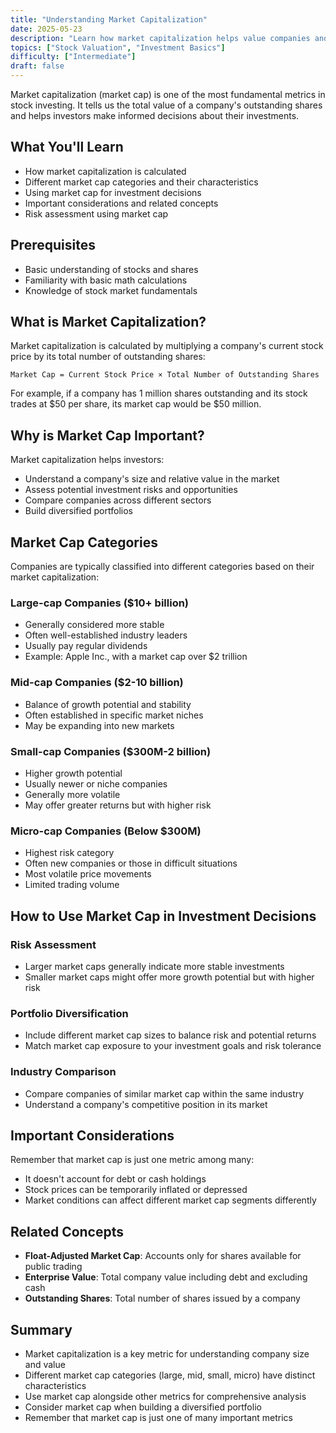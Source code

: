 ```yaml
---
title: "Understanding Market Capitalization"
date: 2025-05-23
description: "Learn how market capitalization helps value companies and make investment decisions"
topics: ["Stock Valuation", "Investment Basics"]
difficulty: ["Intermediate"]
draft: false
---
```

Market capitalization (market cap) is one of the most fundamental metrics in stock investing. It tells us the total value of a company's outstanding shares and helps investors make informed decisions about their investments.

## What You'll Learn
* How market capitalization is calculated
* Different market cap categories and their characteristics
* Using market cap for investment decisions
* Important considerations and related concepts
* Risk assessment using market cap

## Prerequisites
* Basic understanding of stocks and shares
* Familiarity with basic math calculations
* Knowledge of stock market fundamentals

## What is Market Capitalization?

Market capitalization is calculated by multiplying a company's current stock price by its total number of outstanding shares:

```
Market Cap = Current Stock Price × Total Number of Outstanding Shares
```

For example, if a company has 1 million shares outstanding and its stock trades at $50 per share, its market cap would be $50 million.

## Why is Market Cap Important?

Market capitalization helps investors:
* Understand a company's size and relative value in the market
* Assess potential investment risks and opportunities
* Compare companies across different sectors
* Build diversified portfolios

## Market Cap Categories

Companies are typically classified into different categories based on their market capitalization:

### Large-cap Companies ($10+ billion)
* Generally considered more stable
* Often well-established industry leaders
* Usually pay regular dividends
* Example: Apple Inc., with a market cap over $2 trillion

### Mid-cap Companies ($2-10 billion)
* Balance of growth potential and stability
* Often established in specific market niches
* May be expanding into new markets

### Small-cap Companies ($300M-2 billion)
* Higher growth potential
* Usually newer or niche companies
* Generally more volatile
* May offer greater returns but with higher risk

### Micro-cap Companies (Below $300M)
* Highest risk category
* Often new companies or those in difficult situations
* Most volatile price movements
* Limited trading volume

## How to Use Market Cap in Investment Decisions

### Risk Assessment
* Larger market caps generally indicate more stable investments
* Smaller market caps might offer more growth potential but with higher risk

### Portfolio Diversification
* Include different market cap sizes to balance risk and potential returns
* Match market cap exposure to your investment goals and risk tolerance

### Industry Comparison
* Compare companies of similar market cap within the same industry
* Understand a company's competitive position in its market

## Important Considerations

Remember that market cap is just one metric among many:
* It doesn't account for debt or cash holdings
* Stock prices can be temporarily inflated or depressed
* Market conditions can affect different market cap segments differently

## Related Concepts

* **Float-Adjusted Market Cap**: Accounts only for shares available for public trading
* **Enterprise Value**: Total company value including debt and excluding cash
* **Outstanding Shares**: Total number of shares issued by a company 

## Summary
* Market capitalization is a key metric for understanding company size and value
* Different market cap categories (large, mid, small, micro) have distinct characteristics
* Use market cap alongside other metrics for comprehensive analysis
* Consider market cap when building a diversified portfolio
* Remember that market cap is just one of many important metrics 